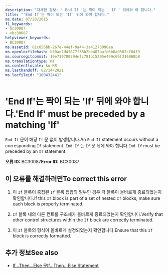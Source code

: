 ```yaml
---
description: "자세한 정보: ' End If '는 짝이 되는 ' If ' 뒤에와 야 합니다."
title: "'End If'는 짝이 되는 'If' 뒤에 와야 합니다."
ms.date: 07/20/2015
f1_keywords:
- bc30087
- vbc30087
helpviewer_keywords:
- BC30087
ms.assetid: 81c056bb-267e-44ef-9a44-3a41273090ea
ms.openlocfilehash: b50ae7d4f877f38b2be407aafe6b8a0582cf04f9
ms.sourcegitcommit: 10e719780594efc781b15295e499c66f316068b8
ms.translationtype: MT
ms.contentlocale: ko-KR
ms.lasthandoff: 02/14/2021
ms.locfileid: "100432441"
---
```

# <a name="end-if-must-be-preceded-by-a-matching-if"></a><span data-ttu-id="7b0c3-103">'End If'는 짝이 되는 'If' 뒤에 와야 합니다.</span><span class="sxs-lookup"><span data-stu-id="7b0c3-103">'End If' must be preceded by a matching 'If'</span></span>

<span data-ttu-id="7b0c3-104">`End If` 문이 해당 `If` 문 없이 발생합니다.</span><span class="sxs-lookup"><span data-stu-id="7b0c3-104">An `End If` statement occurs without a corresponding `If` statement.</span></span> <span data-ttu-id="7b0c3-105">`End If` 는 `If` 문 뒤에 와야 합니다.</span><span class="sxs-lookup"><span data-stu-id="7b0c3-105">`End If` must be preceded by an `If` statement.</span></span>  
  
 <span data-ttu-id="7b0c3-106">**오류 ID:** BC30087</span><span class="sxs-lookup"><span data-stu-id="7b0c3-106">**Error ID:** BC30087</span></span>  
  
## <a name="to-correct-this-error"></a><span data-ttu-id="7b0c3-107">이 오류를 해결하려면</span><span class="sxs-lookup"><span data-stu-id="7b0c3-107">To correct this error</span></span>  
  
1. <span data-ttu-id="7b0c3-108">이 `If` 블록이 중첩된 `If` 블록 집합의 일부인 경우 각 블록이 올바르게 종료되었는지 확인합니다.</span><span class="sxs-lookup"><span data-stu-id="7b0c3-108">If this `If` block is part of a set of nested `If` blocks, make sure each block is properly terminated.</span></span>  
  
2. <span data-ttu-id="7b0c3-109">`If` 블록 내의 다른 컨트롤 구조체가 올바르게 종료되었는지 확인합니다.</span><span class="sxs-lookup"><span data-stu-id="7b0c3-109">Verify that other control structures within the `If` block are correctly terminated.</span></span>  
  
3. <span data-ttu-id="7b0c3-110">이 `If` 블록의 형식이 올바르게 설정되었는지 확인합니다.</span><span class="sxs-lookup"><span data-stu-id="7b0c3-110">Ensure that this `If` block is correctly formatted.</span></span>  
  
## <a name="see-also"></a><span data-ttu-id="7b0c3-111">추가 정보</span><span class="sxs-lookup"><span data-stu-id="7b0c3-111">See also</span></span>

- [<span data-ttu-id="7b0c3-112">If...Then...Else 문</span><span class="sxs-lookup"><span data-stu-id="7b0c3-112">If...Then...Else Statement</span></span>](../language-reference/statements/if-then-else-statement.md)

